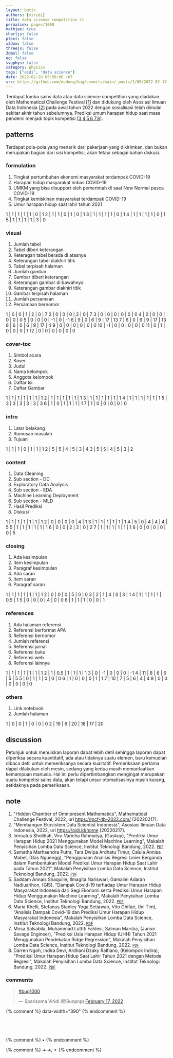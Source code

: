 ```yaml
---
layout: butir
authors: [viridi]
title: data science competition r1
permalink: pages/1000
mathjax: true
chartjs: false
ptext: false
x3dom: false
threejs: false
3dmol: false
oo: false
svgphys: false
category: physics
tags: ["aidi", "data science"]
date: 2022-02-18 05:50:00 +07
src: https://github.com/dudung/bug/commits/main/_posts/1/00/2022-02-17-data-science-competition-r1.md
---
```

Terdapat lomba sains data atau data science competition yang diadakan oleh Mathematical Challenge Festival [[1](#r01)] dan didukung oleh Asosiasi Ilmuan Data Indonesia [[2](#r02)] pada awal tahun 2022 dengan sosialisasi telah dimulai sekitar akhir tahun sebelumnya. Prediksi umum harapan hidup saat masa pendemi menjadi topik kompetisi [[3](#r03),[4](#r04),[5](#r05),[6](#r06),[7](#r07),[8](#r08)].


## patterns
Terdapat pola-pola yang menarik dari pekerjaan yang dikirimkan, dan bukan merupakan bagian dari sisi kompetisi, akan tetapi sebagai bahan diskusi.

### formulation
1. Tingkat pertumbuhan ekonomi masyarakat terdampak COVID-19
2. Harapan hidup masyarakat imbas COVID-19
3. UMKM yang bisa disupport oleh pemerintah di saat New Normal pasca COVID-19
4. Tingkat kemiskinan masyarakat terdampak COVID-19
5. Umur harapan hidup saat lahir tahun 2021

1 | 1 | 1 | 1 | 1 | 0 | 1
2 | 1 | 1 | 0 | 1 | 0 | 1
3 | 1 | 1 | 1 | 1 | 0 | 1
4 | 1 | 1 | 1 | 1 | 0 | 1
5 | 1 | 1 | 1 | 1 | 3 | 0

### visual
1. Jumlah tabel
2. Tabel diberi keterangan
3. Keteragan tabel berada di atasnya
4. Keterangan tabel diakhiri titik
5. Tabel terpisah halaman
6. Jumlah gambar
7. Gambar diberi keterangan
8. Keterangan gambar di bawahnya
9. Keterangan gambar diakhiri titik
10. Gambar terpisah halaman
11. Jumlah persamaan
12. Persamaan bernomor

1 | 0 |	0 |	1 |	2 |	0 |	7
2 | 0 |	0 |	0 |	2 |	0 |	7
3 | 0 |	0 |	0 |	0 |	0 |	0
4 | 0 |	0 |	0 |	0 |	0 |	0
5 | 0 |	0 |	0 |	-1 | 0 | -1
6 | 9 |	0 |	6 |	9 |	17 | 13
7 | 6 |	0 |	6 |	9 |	17 | 13
8 | 6 |	0 |	6 |	9 |	17 | 4
9 | 0 |	0 |	0 |	0 |	0 |	0
10 | -1 |	0 |	0 |	0 |	0 |	0
11 | 0 | 1 | 0 | 0 | 0 | 1
12 | 0 | 0 | 0 | 0 | 0 | 0

### cover-toc
1. Simbol acara
2. Kover
3. Judul
4. Nama kelompok
5. Anggota kelompok
6. Daftar Isi
7. Daftar Gambar

1 | 1 |	1 |	1 |	1 |	1 |	1
2 | 1 |	1 |	1 |	1 |	1 |	1
3 | 1 |	1 |	1 |	1 |	1 |	1
4 | 1 |	1 |	1 |	1 |	1 |	1
5 | 3 |	3 |	3 |	3 |	3 |	3
6 | 1 |	0 |	1 |	1 |	1 |	1
7 | 1 |	0 |	0 |	0 |	0 |	0

### intro
1. Latar belakang
2. Rumusan masalah
3. Tujuan

1 | 1 |	1 |	0 |	1 |	1 |	1
2 | 5 |	5 |	4 |	5 |	3 |	4
3 | 5 |	5 |	4 |	5 |	3 |	2

### content
1. Data Cleaning
2. Sub section - DC
3. Exploratory Data Analysis
4. Sub section - EDA
5. Machine Learning Deployment
6. Sub section - MLD
7. Hasil Prediksi
8. Diskusi

1 | 1 |	1 |	1 |	1 |	1 |	1
2 | 0 |	0 |	0 |	0 |	4 |	1
3 | 1 |	1 |	1 |	1 |	1 |	1
4 | 5 |	0 |	4 |	4 |	4 |	5
5 | 1 |	1 |	1 |	1 |	1 |	1
6 | 0 |	0 |	2 |	2 |	0 |	2
7 | 1 |	1 |	1 |	1 |	1 |	1
8 | 0 |	0 |	0 |	0 |	0 |	5

### closing
1. Ada kesimpulan
2. Item kesimpulan
3. Paragraf kesimpulan
4. Ada saran
5. Item saran
6. Paragraf saran

1 | 1 |	1 |	1 |	1 |	1 |	1
2 | 0 |	0 |	0 |	5 |	0 |	0
3 | 2 |	1 |	4 |	0 |	3 |	1
4 | 1 |	1 |	1 |	1 |	0.5 |	1
5 | 0 |	0 |	0 |	4 |	0 |	0
6 | 1 |	1 |	1 |	0 |	0 |	1


### references
1. Ada halaman referensi
2. Referensi berformat APA
3. Referensi bernomor
4. Jumlah referensi
5. Referensi jurnal
6. Referensi buku
7. Referensi web
8. Referensi lainnya

1 | 1 | 1 |	1 |	1 |	1 |	1
2 | 1 |	0.5 |	1 |	1 |	1 |	1
3 | 0 |	-1 | 0  | 0 |	0 |	-1
4 | 11 | 8 | 6 |	6 |	5 |	5
5 | 0 |	1 |	1 |	0 |	0 |	0
6 | 1 |	0 |	0 |	0 |	1 |	1
7 | 10 | 7 | 5 |	6 |	4 |	4
8 | 0 |	0 |	0 |	0 |	0 |	0

### others
1. Link notebook
2. Jumlah halaman

1 | 0 |	0 |	1 |	0 |	0 |	0
2 | 19 | 9 | 20 | 18 | 17 | 20


## discussion
Petunjuk untuk menuiskan laporan dapat lebih detil sehingga laporan dapat diperiksa secara kuantitatif, ada atau tidaknya suatu elemen, baru kemudian dibaca detil untuk memeriksanya secara kualitatif. Pemeriksaan pertama dapat dilakukan oleh mesin, sedang yang kedua masih memanfaatkan kemampuan manusia. Hal ini perlu dipertimbangkan mengingat merupakan suatu kompetisi sains data, akan tetapi unsur otomatisasinya masih kurang, setidaknya pada pemeriksaan.


## note
1. <a name="r01"></a>"Hidden Chamber of Omnipresent Mathematics", Mathematical Challenge Festival, 2022, url <https://mcf-itb-2022.com/> [20220217]. 
2. <a name="r02"></a>"Membangun Ekosistem Data Scientist Indonesia", Asosiasi Ilmuan Data Indonesia, 2022, url <https://aidi.id/home> [20220217].
3. <a name="r03"></a>Imroatus Sholihah, Vira Varicha Rahmatya, (Gaskuy), "Prediksi Umur Harapan Hidup 2021 Menggunakan Model Machine Learning", Makalah Penyisihan Lomba Data Science, Institut Teknologi Bandung, 2022. [`PDF`](https://drive.google.com/file/d/1uAtNspVX1uyZmor05Uo4alFMeOpDetey/view?usp=sharing)
4. <a name="r04"></a>Samatha Marhaendra Putra, Tara Dwipa Ardhatu Timur, Calula Annisa Mabel, (Gas Nguengg), "Penggunaan Analisis Regresi Linier Berganda dalam Pembentukan Model Prediksi Umur Harapan Hidup Saat Lahir pada Tahun 2021", Makalah Penyisihan Lomba Data Science, Institut Teknologi Bandung, 2022. [`PDF`](https://drive.google.com/file/d/1WixEUpfuyufRfHO2gmv7rMvCvyH8yAuP/view?usp=sharing)
5. <a name="r05"></a>Saddam Annais Shaquille, Ilmagita Nariswari, Gamaliel Adaran Nadiuarihon, (GIS), "Dampak Covid-19 terhadap Umur Harapan Hidup Masyarakat Indonesia dari Segi Ekonomi serta Prediksi Umur Harapan Hidup Menggunakan Machine Learning", Makalah Penyisihan Lomba Data Science, Institut Teknologi Bandung, 2022. [`PDF`](https://drive.google.com/file/d/1XY7xRsl42A9ws3CNYZVakTiJYcRy_rfi/view?usp=sharing)
6. <a name="r06"></a>Maria Khelli, Stefanus Stanley Yoga Setiawan, Vito Ghifari, (Ini Tim), "Analisis Dampak Covid-19 dan Prediksi Umur Harapan Hidup Masyarakat Indonesia", Makalah Penyisihan Lomba Data Science, Institut Teknologi Bandung, 2022. [`PDF`](https://drive.google.com/file/d/1hhz1xRXf_77UTHGGFXDu6NEd6AGBteGK/view?usp=sharing)
7. <a name="r07"></a>Mirsa Salsabila, Muhammad Luthfi Fahlevi, Salman Marsha, (Junior Savage Engineer), "Prediksi Usia Harapan Hidup (UHH) Tahun 2021 Menggunakan Pendekatan Ridge Regression", Makalah Penyisihan Lomba Data Science, Institut Teknologi Bandung, 2022. [`PDF`](https://drive.google.com/file/d/1g1V4yz_qv7PgPW7lZL901-6CaQxMcrJ_/view?usp=sharing)
8. <a name="r08"></a>Darren Ngoh, Indira Devi, Ardhani Dzaky Ralfiano, (Kelompok Indira), "Prediksi Umur Harapan Hidup Saat Lahir Tahun 2021 dengan Metode Regresi", Makalah Penyisihan Lomba Data Science, Institut Teknologi Bandung, 2022. [`PDF`](https://drive.google.com/file/d/1CE4fsZD03SY1VSW98yx4ZJdZn34QDa6S/view?usp=sharing)

### comments
<blockquote class="twitter-tweet" data-width="390"><p lang="und" dir="ltr"><a href="https://twitter.com/hashtag/bug1000?src=hash&amp;ref_src=twsrc%5Etfw">#bug1000</a></p>&mdash; Sparisoma Viridi (@6unpnp) <a href="https://twitter.com/6unpnp/status/1494442587629166592?ref_src=twsrc%5Etfw">February 17, 2022</a></blockquote> <script async src="https://platform.twitter.com/widgets.js" charset="utf-8"></script>
{% comment %} data-width="390" {% endcomment %}


## &nbsp;
{% comment %} []() &bull; []() {% endcomment %}


<ans>
</ans>

{% comment %} &#10132; ➔, ⚬ {% endcomment %}